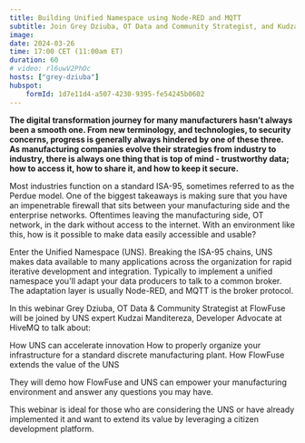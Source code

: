 ```yaml
---
title: Building Unified Namespace using Node-RED and MQTT
subtitle: Join Grey Dziuba, OT Data and Community Strategist, and Kudzai Manditereza, Developer Advocate at HiveMQ, as they discuss MQTT and Node-RED and how it pertains to the Unified Name Space, UNS.
image: 
date: 2024-03-26
time: 17:00 CET (11:00am ET) 
duration: 60
# video: rl6uwV2PhOc
hosts: ["grey-dziuba"]
hubspot:
    formId: 1d7e11d4-a507-4230-9395-fe54245b0602
---
```


**The digital transformation journey for many manufacturers hasn’t always been a smooth one.  From new terminology, and technologies, to security concerns, progress is generally always hindered by one of these three. As manufacturing companies evolve their strategies from industry to industry, there is always one thing that is top of mind - trustworthy data; how to access it, how to share it, and how to keep it secure.**

<!--more-->

Most industries function on a standard ISA-95, sometimes referred to as the Perdue model.  One of the biggest takeaways is making sure that you have an impenetrable firewall that sits between your manufacturing side and the enterprise networks.  Oftentimes leaving the manufacturing side, OT network, in the dark without access to the internet. With an environment like this, how is it possible to make data easily accessible and usable?

Enter the Unified Namespace (UNS).  Breaking the ISA-95 chains, UNS makes data available to many applications across the organization for rapid iterative development and integration. Typically to implement a unified namespace you'll adapt your data producers to talk to a common broker. The adaptation layer is usually Node-RED, and MQTT is the broker protocol.

In this webinar Grey Dziuba, OT Data & Community Strategist at FlowFuse will be joined by UNS expert Kudzai Manditereza, Developer Advocate at HiveMQ to talk about:

How UNS can accelerate innovation 
How to properly organize your infrastructure for a standard discrete manufacturing plant. 
How FlowFuse extends the value of the UNS

They will demo how FlowFuse and UNS can empower your manufacturing environment and answer any questions you may have. 

This webinar is ideal for those who are considering the UNS or have already implemented it and want to extend its value by leveraging a citizen development platform. 



